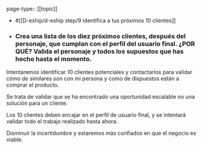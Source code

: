 page-type:: [[topic]]

- #[[D-eship/d-eship step/9 identifica a tus próximos 10 clientes]]

- ### Crea una lista de los diez próximos clientes, después del personaje, que cumplan con el perfil del usuario final. ¿POR QUÉ? Valida el personaje y todos los supuestos que has hecho hasta el momento.

Intentaremos identificar 10 clientes potenciales y contactarlos para validar cómo de similares son con mi persona y como de dispuestos están a comprar el producto.

Se trata de validar que se ha encontrado una oportunidad escalable no una solución para un cliente.

Los 10 clientes deben encajar en el perfil de usuario final, y se intentará validar todo el trabajo realizado hasta ahora.

Disminuir la incertidumbre y estaremos más confiados en que el negocio es viable.



